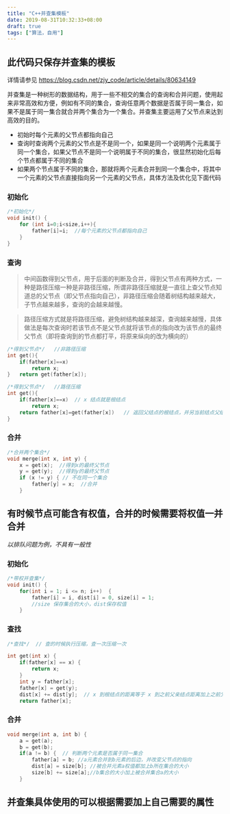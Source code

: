 ```yaml
---
title: "C++并查集模板"
date: 2019-08-31T10:32:33+08:00
draft: true
tags: ["算法，自用"]
---
```

## 此代码只保存并查集的模板
详情请参见
<a href="https://blog.csdn.net/zjy_code/article/details/80634149">https://blog.csdn.net/zjy_code/article/details/80634149</a>

并查集是一种树形的数据结构，用于一些不相交的集合的查询和合并问题，使用起来非常高效和方便，例如有不同的集合，查询任意两个数据是否属于同一集合，如果不是属于同一集合就合并两个集合为一个集合。并查集主要运用了父节点来达到高效的目的。

+ 初始时每个元素的父节点都指向自己
+ 查询时查询两个元素的父节点是不是同一个，如果是同一个说明两个元素属于同一个集合，如果父节点不是同一个说明属于不同的集合，很显然初始化后每个节点都属于不同的集合
+ 如果两个节点属于不同的集合，那就将两个元素合并到同一个集合中，将其中一个元素的父节点直接指向另一个元素的父节点，具体方法及优化见下面代码
### 初始化
```c++
/*初始化*/
void init() {
	for (int i=0;i<size,i++){
		father[i]=i;  //每个元素的父节点都指向自己
	}
}
```
### 查询
> 中间函数得到父节点，用于后面的判断及合并，得到父节点有两种方式，一种是路径压缩一种是非路径压缩，所谓非路径压缩就是一直往上查父节点知道总的父节点（即父节点指向自己），非路径压缩会随着树结构越来越大，子节点越来越多，查询的会越来越慢。

> 路径压缩方式就是将路径压缩，避免树结构越来越深，查询越来越慢，具体做法是每次查询时若该节点不是父节点就将该节点的指向改为该节点的最终父节点（即将查询到的节点都打平，将原来纵向的改为横向的）
```c++
/*得到父节点*/   //非路径压缩
int get(){
	if(father[x]==x)
		return x;
}   return get(father[x]);

/*得到父节点*/   //路径压缩
int get(){
	if(father[x]==x)  // x 结点就是根结点
		return x;
	return father[x]=get(father[x])   // 返回父结点的根结点，并另当前结点父结点直接为根结点
}
```
### 合并
     
```c++
/*合并两个集合*/
void merge(int x, int y) {
    x = get(x);  //得到x的最终父节点
    y = get(y);  //得到y的最终父节点
    if (x != y) { // 不在同一个集合
        father[y] = x;  //合并
    }
```
## 有时候节点可能含有权值，合并的时候需要将权值一并合并
*以排队问题为例，不具有一般性*
### 初始化
```c++
/*带权并查集*/
void init() {
    for(int i = 1; i <= n; i++)  {
        father[i] = i, dist[i] = 0, size[i] = 1;
        //size 保存集合的大小，dist保存权值
    }
```
### 查找
```c++
/*查找*/  // 查的时候执行压缩，查一次压缩一次 

int get(int x) {
    if(father[x] == x) {
        return x;        
    }
    int y = father[x];
    father[x] = get(y);
    dist[x] += dist[y];  // x 到根结点的距离等于 x 到之前父亲结点距离加上之前父亲结点到根结点的距离
    return father[x];
```
### 合并
```c++
void merge(int a, int b) {
    a = get(a);
    b = get(b);
    if(a != b) {  // 判断两个元素是否属于同一集合
        father[a] = b; //a元素合并到b元素的后边，并改变父节点的指向
        dist[a] = size[b]; //被合并元素a权值都加上b所在集合的大小
        size[b] += size[a];//b集合的大小加上被合并集合a的大小
    }
```
## 并查集具体使用的可以根据需要加上自己需要的属性


